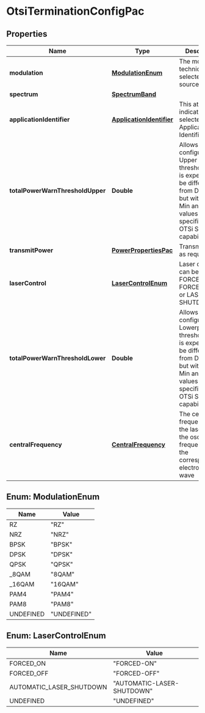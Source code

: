 
# OtsiTerminationConfigPac

## Properties
Name | Type | Description | Notes
------------ | ------------- | ------------- | -------------
**modulation** | [**ModulationEnum**](#ModulationEnum) | The modulation techniqu selected at the source. |  [optional]
**spectrum** | [**SpectrumBand**](SpectrumBand.md) |  |  [optional]
**applicationIdentifier** | [**ApplicationIdentifier**](ApplicationIdentifier.md) | This attribute indicates the selected Application Identifier. |  [optional]
**totalPowerWarnThresholdUpper** | **Double** | Allows to configure the Upper power threshold which is expected to be different from Default, but within the Min and Max values specified as OTSi SIP capability. |  [optional]
**transmitPower** | [**PowerPropertiesPac**](PowerPropertiesPac.md) | Transmit power as requested. |  [optional]
**laserControl** | [**LaserControlEnum**](#LaserControlEnum) | Laser control can be FORCED-ON, FORCED-OFF or LASER-SHUTDOWN |  [optional]
**totalPowerWarnThresholdLower** | **Double** | Allows to configure the Lowerpower threshold which is expected to be different from Default, but within the Min and Max values specified as OTSi SIP capability. |  [optional]
**centralFrequency** | [**CentralFrequency**](CentralFrequency.md) | The central frequency of the laser. It is the oscillation frequency of the corresponding electromagnetic wave |  [optional]


<a name="ModulationEnum"></a>
## Enum: ModulationEnum
Name | Value
---- | -----
RZ | &quot;RZ&quot;
NRZ | &quot;NRZ&quot;
BPSK | &quot;BPSK&quot;
DPSK | &quot;DPSK&quot;
QPSK | &quot;QPSK&quot;
_8QAM | &quot;8QAM&quot;
_16QAM | &quot;16QAM&quot;
PAM4 | &quot;PAM4&quot;
PAM8 | &quot;PAM8&quot;
UNDEFINED | &quot;UNDEFINED&quot;


<a name="LaserControlEnum"></a>
## Enum: LaserControlEnum
Name | Value
---- | -----
FORCED_ON | &quot;FORCED-ON&quot;
FORCED_OFF | &quot;FORCED-OFF&quot;
AUTOMATIC_LASER_SHUTDOWN | &quot;AUTOMATIC-LASER-SHUTDOWN&quot;
UNDEFINED | &quot;UNDEFINED&quot;



